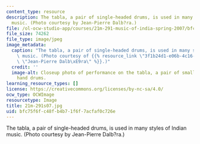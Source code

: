 ```yaml
---
content_type: resource
description: The tabla, a pair of single-headed drums, is used in many styles of Indian
  music. (Photo courtesy by Jean-Pierre Dalb?ra.)
file: /ol-ocw-studio-app/courses/21m-291-music-of-india-spring-2007/bfc75f6fc48fb4b71f6f7acfaf0c726e_21m-291s07.jpg
file_size: 74262
file_type: image/jpeg
image_metadata:
  caption: "The tabla, a pair of single-headed drums, is used in many styles of Indian\
    \ music. (Photo courtesy of {{% resource_link \"3f1b24d1-e06b-4c16-bc34-2c222bfd3cbd\"\
    \ \"Jean-Pierre Dalb\xE9ra\" %}}.)"
  credit: ''
  image-alt: Closeup photo of performance on the tabla, a pair of small single-headed
    hand drums.
learning_resource_types: []
license: https://creativecommons.org/licenses/by-nc-sa/4.0/
ocw_type: OCWImage
resourcetype: Image
title: 21m-291s07.jpg
uid: bfc75f6f-c48f-b4b7-1f6f-7acfaf0c726e
---
```

The tabla, a pair of single-headed drums, is used in many styles of Indian music. (Photo courtesy by Jean-Pierre Dalb?ra.)